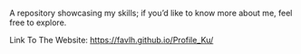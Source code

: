 A repository showcasing my skills; if you’d like to know more about me, feel free to explore.

Link To The Website: https://favlh.github.io/Profile_Ku/
